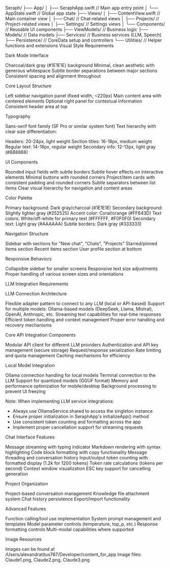 Seraph/
├── App/
│   ├── SeraphApp.swift      // Main app entry point
│   └── AppState.swift       // Global app state
├── Views/
│   ├── ContentView.swift    // Main container view
│   ├── Chat/                // Chat-related views
│   ├── Projects/            // Project-related views
│   ├── Settings/            // Settings views
│   └── Components/          // Reusable UI components
├── ViewModels/              // Business logic
├── Models/                  // Data models
├── Services/                // Business services (LLM, Speech)
├── Persistence/             // CoreData setup and controllers
└── Utilities/               // Helper functions and extensions
Visual Style Requirements

Dark Mode Interface

Charcoal/dark gray (#1E1E1E) background
Minimal, clean aesthetic with generous whitespace
Subtle border separations between major sections
Consistent spacing and alignment throughout


Core Layout Structure

Left sidebar navigation panel (fixed width, ~220px)
Main content area with centered elements
Optional right panel for contextual information
Consistent header area at top


Typography

Sans-serif font family (SF Pro or similar system font)
Text hierarchy with clear size differentiation:

Headers: 20-24px, light weight
Section titles: 16-18px, medium weight
Regular text: 14-16px, regular weight
Secondary info: 12-13px, light gray (#888888)

UI Components

Rounded input fields with subtle borders
Subtle hover effects on interactive elements
Minimal buttons with rounded corners
Project/item cards with consistent padding and rounded corners
Subtle separators between list items
Clear visual hierarchy for navigation and content areas


Color Palette

Primary background: Dark gray/charcoal (#1E1E1E)
Secondary background: Slightly lighter gray (#252525)
Accent color: Coral/orange (#FF643D)
Text colors: White/off-white for primary text (#FFFFFF, #F0F0F0)
Secondary text: Light gray (#AAAAAA)
Subtle borders: Dark gray (#333333)


Navigation Structure

Sidebar with sections for "New chat", "Chats", "Projects"
Starred/pinned items section
Recent items section
User profile section at bottom


Responsive Behaviors

Collapsible sidebar for smaller screens
Responsive text size adjustments
Proper handling of various screen sizes and orientations



LLM Integration Requirements

LLM Connection Architecture

Flexible adapter pattern to connect to any LLM (local or API-based)
Support for multiple models: Ollama-based models (DeepSeek, Llama, Mistral), OpenAI, Anthropic, etc.
Streaming text capabilities for real-time responses
Efficient token handling and context management
Proper error handling and recovery mechanisms


Core API Integration Components

Modular API client for different LLM providers
Authentication and API key management (secure storage)
Request/response serialization
Rate limiting and quota management
Caching mechanisms for efficiency


Local Model Integration

Ollama connection handling for local models
Terminal connection to the LLM
Support for quantized models (GGUF format)
Memory and performance optimization for mobile/desktop
Background processing to prevent UI freezing

Note: When implementing LLM service integrations:
- Always use OllamaService.shared to access the singleton instance
- Ensure proper initialization in SeraphApp's initializeApp() method
- Use consistent token counting and formatting across the app
- Implement proper cancellation support for streaming requests


Chat Interface Features

Message streaming with typing indicator
Markdown rendering with syntax highlighting
Code block formatting with copy functionality
Message threading and conversation history
Input/output token counting with formatted display (1.2k for 1200 tokens)
Token rate calculations (tokens per second)
Context window visualization
ESC key support for cancelling generation


Project Organization

Project-based conversation management
Knowledge file attachment system
Chat history persistence
Export/import functionality


Advanced Features

Function calling/tool use implementation
System prompt management and templates
Model parameter controls (temperature, top_p, etc.)
Response formatting controls
Multi-modal capabilities where supported



Image Resources

Images can be found at /Users/alexandratitus767/Developer/content_for_app
Image files: Claude1.png, Claude2.png, Claude3.png
